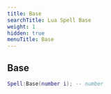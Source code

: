 ```yaml
---
title: Base
searchTitle: Lua Spell Base
weight: 1
hidden: true
menuTitle: Base
---
```

## Base
```lua
Spell:Base(number i); -- number
```